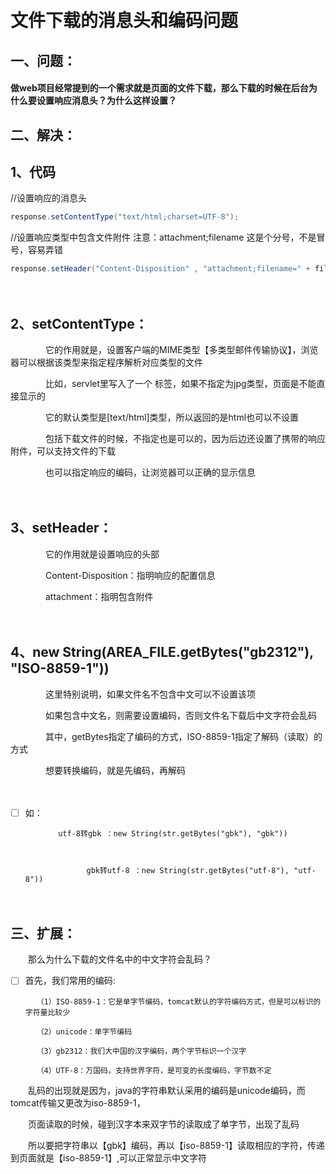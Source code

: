 　　

# **文件下载的消息头和编码问题**



## 一、问题：

#### 做web项目经常提到的一个需求就是页面的文件下载，那么下载的时候在后台为什么要设置响应消息头？为什么这样设置？

 

## 二、解决： 

## 1、**代码**

//设置响应的消息头

```java
response.setContentType("text/html;charset=UTF-8");
```

//设置响应类型中包含文件附件
注意：attachment;filename    这是个分号，不是冒号，容易弄错

```java
response.setHeader("Content-Disposition" , "attachment;filename=" + fileName + new String(AREA_FILE.getBytes("gb2312"), "ISO-8859-1"));
```


　　

## 2、**setContentType**：

　　　　它的作用就是，设置客户端的MIME类型【多类型邮件传输协议】，浏览器可以根据该类型来指定程序解析对应类型的文件

　　　　比如，servlet里写入了一个 <jpg> 标签，如果不指定为jpg类型，页面是不能直接显示的

　　　　它的默认类型是[text/html]类型，所以返回的是html也可以不设置

　　　　包括下载文件的时候，不指定也是可以的，因为后边还设置了携带的响应附件，可以支持文件的下载

　　　　也可以指定响应的编码，让浏览器可以正确的显示信息

　

## 3、setHeader：

　　　　它的作用就是设置响应的头部

　　　　Content-Disposition：指明响应的配置信息

　　　　attachment：指明包含附件

　

## 4、new String(AREA_FILE.getBytes("gb2312"), "ISO-8859-1"))

　　　　这里特别说明，如果文件名不包含中文可以不设置该项

　　　　如果包含中文名，则需要设置编码，否则文件名下载后中文字符会乱码

　　　　其中，getBytes指定了编码的方式，ISO-8859-1指定了解码（读取）的方式

　　　　想要转换编码，就是先编码，再解码

　　　

 - [ ] 如：
       
       　　    utf-8转gbk ：new String(str.getBytes("gbk"), "gbk"))
              
              
          
              　　　　gbk转utf-8 ：new String(str.getBytes("utf-8"), "utf-8"))

　　　　

## 三、扩展：

　　那么为什么下载的文件名中的中文字符会乱码？

 - [ ] 首先，我们常用的编码:
       
       　　（1）ISO-8859-1：它是单字节编码，tomcat默认的字符编码方式，但是可以标识的字符量比较少
      
       　　（2）unicode：单字节编码
      
       　　（3）gb2312：我们大中国的汉字编码，两个字节标识一个汉字
      
       　　（4）UTF-8：万国码，支持世界字符，是可变的长度编码，字节数不定

　　乱码的出现就是因为，java的字符串默认采用的编码是unicode编码，而tomcat传输又更改为iso-8859-1，

　　页面读取的时候，碰到汉字本来双字节的读取成了单字节，出现了乱码

　　所以要把字符串以【gbk】编码，再以【iso-8859-1】读取相应的字符，传递到页面就是【iso-8859-1】,可以正常显示中文字符
